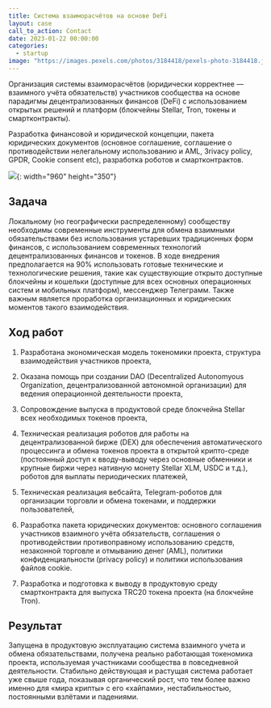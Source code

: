 ```yaml
---
title: Система взаиморасчётов на основе DeFi
layout: case
call_to_action: Contact
date: 2023-01-22 00:00:00
categories:
  - startup
image: "https://images.pexels.com/photos/3184418/pexels-photo-3184418.jpeg?auto=compress&cs=tinysrgb&w=600"
---
```


Организация системы взаиморасчётов (юридически корректнее — взаимного учёта обязательств) участников сообщества на основе парадигмы децентрализованных финансов (DeFi) с использованием открытых решений и платформ (блокчейны Stellar, Tron, токены и смартконтракты).

Разработка финансовой и юридической концепции, пакета юридических документов (основное соглашение, соглашение о противодействии нелегальному использованию и AML, Зrivacy policy, GPDR, Cookie consent etc), разработка роботов и смартконтрактов.

![](https://images.pexels.com/photos/3184418/pexels-photo-3184418.jpeg?auto=compress&cs=tinysrgb&w=960){: width="960" height="350"}

## Задача

Локальному (но географически распределенному) сообществу необходимы современные инструменты для обмена взаимными обязательствами без использования устаревших традиционных форм финансов, с использованием современных технологий децентрализованных финансов и токенов. В ходе внедрения предполагается на 90% использовать готовые технические и технологические решения, такие как существующие открыто доступные блокчейны и кошельки (доступные для всех основных операционных систем и мобильных платформ), мессенджер Телеграмм. Также важным является проработка организационных и юридических моментов такого взаимодействия.

## Ход работ

1. Разработана экономическая модель токеномики проекта, структура взаимодействия участников проекта,

2. Оказана помощь при создании DAO (Decentralized Autonomyous Organization, децентрализованной автономной организации) для ведения операционной деятельности проекта,

3. Сопровождение выпуска в продуктовой среде блокчейна Stellar всех необходимых токенов проекта,

4. Техническая реализация роботов для работы на децентрализованной бирже (DEX) для обеспечения автоматического процессинга и обмена токенов проекта в открытой крипто-среде (постоянный доступ к вводу-выводу через основные обменники и крупные биржи через нативную монету Stellar XLM, USDC и т.д.), роботов для выплаты периодических платежей,

5. Техническая реализация вебсайта, Telegram-роботов для организации торговли и обмена токенами, и поддержки пользователей,

6. Разработка пакета юридических документов: основного соглашения участников взаимного учёта обязательств, соглашения о противодействии противоправному использованию средств, незаконной торговле и отмыванию денег (AML), политики конфиденциальности (privacy policy) и политики использования файлов cookie.

7. Разработка и подготовка к выводу в продуктовую среду смартконтракта для выпуска TRC20 токена проекта (на блокчейне Tron). 

## Результат

Запущена в продуктовую эксплуатацию система взаимного учета и обмена обязательствами, получена реально работающая токеномика проекта, используемая участниками сообщества в повседневной деятельности. Стабильно действующая и растущая система работает уже свыше года, показывая органический рост, что тем более важно именно для «мира крипты» с его «хайпами», нестабильностью, постоянными взлётами и падениями.